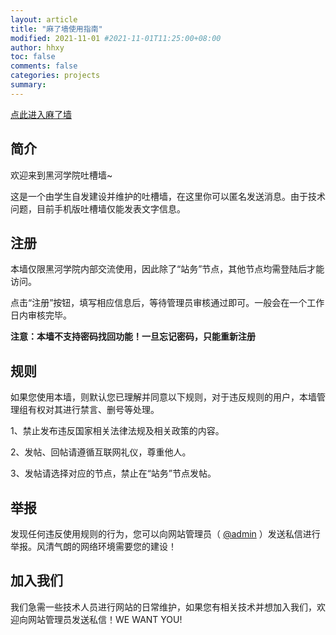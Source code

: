```yaml
---
layout: article
title: "麻了墙使用指南"
modified: 2021-11-01 #2021-11-01T11:25:00+08:00
author: hhxy
toc: false
comments: false
categories: projects
summary: 
---
```


[点此进入麻了墙](http://q.hhxy.ml/)

## 简介
欢迎来到黑河学院吐槽墙~

这是一个由学生自发建设并维护的吐槽墙，在这里你可以匿名发送消息。由于技术问题，目前手机版吐槽墙仅能发表文字信息。

## 注册

本墙仅限黑河学院内部交流使用，因此除了“站务”节点，其他节点均需登陆后才能访问。

点击“注册”按钮，填写相应信息后，等待管理员审核通过即可。一般会在一个工作日内审核完毕。

**注意：本墙不支持密码找回功能！一旦忘记密码，只能重新注册**

## 规则

如果您使用本墙，则默认您已理解并同意以下规则，对于违反规则的用户，本墙管理组有权对其进行禁言、删号等处理。

1、禁止发布违反国家相关法律法规及相关政策的内容。

2、发帖、回帖请遵循互联网礼仪，尊重他人。

3、发帖请选择对应的节点，禁止在“站务”节点发帖。

## 举报

发现任何违反使用规则的行为，您可以向网站管理员（ [@admin](http://q.hhxy.ml/member/admin) ）发送私信进行举报。风清气朗的网络环境需要您的建设！

## 加入我们

我们急需一些技术人员进行网站的日常维护，如果您有相关技术并想加入我们，欢迎向网站管理员发送私信！WE WANT YOU!
